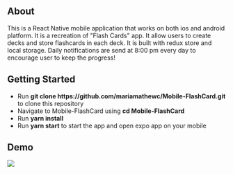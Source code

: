<h2>About</h2>
This is a React Native mobile application that works on both ios and android platform. It is a recreation of "Flash Cards" app. It allow users to create decks and store flashcards in each deck. It is built with redux store and local storage. Daily notifications are send at 8:00 pm every day to encourage user to keep the progress!


<h2>Getting Started</h2>
<ul>
  <li>Run <b>git clone https://github.com/mariamathewc/Mobile-FlashCard.git </b>to clone this repository</li>
  <li>Navigate to Mobile-FlashCard using <b>cd Mobile-FlashCard</b></li> 
  <li>Run <b>yarn install</b></li>
  <li>Run <b>yarn start</b> to start the app and open expo app on your mobile</li>
 </ul>
 
<h2>Demo</h2>

![](MobileFlashCards.gif)
